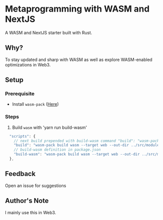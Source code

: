 # Metaprogramming with WASM and NextJS

A WASM and NextJS starter built with Rust.

## Why?

To stay updated and sharp with WASM as well as explore WASM-enabled optimizations in Web3.

## Setup

### Prerequisite

- Install `wasm-pack` ([Here](https://github.com/rustwasm/wasm-pack))

### Steps

1. Build `wasm` with 'yarn run build-wasm'

```js
  "scripts": {
    // next build prepended with build-wasm command "build": "wasm-pack build wasm --target web --out-dir ../src/modules/wasm/pkg --no-pack && next build",
    "build": "wasm-pack build wasm --target web --out-dir ../src/modules/wasm/pkg --no-pack && next build",
    // build-wasm definition in package.json
	"build-wasm": "wasm-pack build wasm --target web --out-dir ../src/modules/wasm/pkg --no-pack"
  },
```

## Feedback

Open an issue for suggestions

## Author's Note

I mainly use this in Web3.
